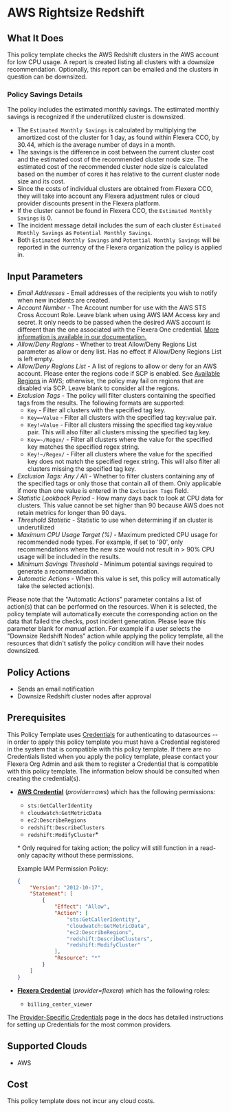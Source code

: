 # AWS Rightsize Redshift

## What It Does

This policy template checks the AWS Redshift clusters in the AWS account for low CPU usage. A report is created listing all clusters with a downsize recommendation. Optionally, this report can be emailed and the clusters in question can be downsized.

### Policy Savings Details

The policy includes the estimated monthly savings. The estimated monthly savings is recognized if the underutilized cluster is downsized.

- The `Estimated Monthly Savings` is calculated by multiplying the amortized cost of the cluster for 1 day, as found within Flexera CCO, by 30.44, which is the average number of days in a month.
- The savings is the difference in cost between the current cluster cost and the estimated cost of the recommended cluster node size. The estimated cost of the recommended cluster node size is calculated based on the number of cores it has relative to the current cluster node size and its cost.
- Since the costs of individual clusters are obtained from Flexera CCO, they will take into account any Flexera adjustment rules or cloud provider discounts present in the Flexera platform.
- If the cluster cannot be found in Flexera CCO, the `Estimated Monthly Savings` is 0.
- The incident message detail includes the sum of each cluster `Estimated Monthly Savings` as `Potential Monthly Savings`.
- Both `Estimated Monthly Savings` and `Potential Monthly Savings` will be reported in the currency of the Flexera organization the policy is applied in.

## Input Parameters

- *Email Addresses* - Email addresses of the recipients you wish to notify when new incidents are created.
- *Account Number* - The Account number for use with the AWS STS Cross Account Role. Leave blank when using AWS IAM Access key and secret. It only needs to be passed when the desired AWS account is different than the one associated with the Flexera One credential. [More information is available in our documentation.](https://docs.flexera.com/flexera/EN/Automation/ProviderCredentials.htm#automationadmin_1982464505_1123608)
- *Allow/Deny Regions* - Whether to treat Allow/Deny Regions List parameter as allow or deny list. Has no effect if Allow/Deny Regions List is left empty.
- *Allow/Deny Regions List* - A list of regions to allow or deny for an AWS account. Please enter the regions code if SCP is enabled. See [Available Regions](https://docs.aws.amazon.com/AWSEC2/latest/UserGuide/using-regions-availability-zones.html#concepts-regions) in AWS; otherwise, the policy may fail on regions that are disabled via SCP. Leave blank to consider all the regions.
- *Exclusion Tags* - The policy will filter clusters containing the specified tags from the results. The following formats are supported:
  - `Key` - Filter all clusters with the specified tag key.
  - `Key==Value` - Filter all clusters with the specified tag key:value pair.
  - `Key!=Value` - Filter all clusters missing the specified tag key:value pair. This will also filter all clusters missing the specified tag key.
  - `Key=~/Regex/` - Filter all clusters where the value for the specified key matches the specified regex string.
  - `Key!~/Regex/` - Filter all clusters where the value for the specified key does not match the specified regex string. This will also filter all clusters missing the specified tag key.
- *Exclusion Tags: Any / All* - Whether to filter clusters containing any of the specified tags or only those that contain all of them. Only applicable if more than one value is entered in the `Exclusion Tags` field.
- *Statistic Lookback Period* - How many days back to look at CPU data for clusters. This value cannot be set higher than 90 because AWS does not retain metrics for longer than 90 days.
- *Threshold Statistic* - Statistic to use when determining if an cluster is underutilized
- *Maximum CPU Usage Target (%)* - Maximum predicted CPU usage for recommended node types. For example, if set to '90', only recommendations where the new size would not result in > 90% CPU usage will be included in the results.
- *Minimum Savings Threshold* - Minimum potential savings required to generate a recommendation.
- *Automatic Actions* - When this value is set, this policy will automatically take the selected action(s).

Please note that the "Automatic Actions" parameter contains a list of action(s) that can be performed on the resources. When it is selected, the policy template will automatically execute the corresponding action on the data that failed the checks, post incident generation. Please leave this parameter blank for *manual* action.
For example if a user selects the "Downsize Redshift Nodes" action while applying the policy template, all the resources that didn't satisfy the policy condition will have their nodes downsized.

## Policy Actions

- Sends an email notification
- Downsize Redshift cluster nodes after approval

## Prerequisites

This Policy Template uses [Credentials](https://docs.flexera.com/flexera/EN/Automation/ManagingCredentialsExternal.htm) for authenticating to datasources -- in order to apply this policy template you must have a Credential registered in the system that is compatible with this policy template. If there are no Credentials listed when you apply the policy template, please contact your Flexera Org Admin and ask them to register a Credential that is compatible with this policy template. The information below should be consulted when creating the credential(s).

- [**AWS Credential**](https://docs.flexera.com/flexera/EN/Automation/ProviderCredentials.htm#automationadmin_1982464505_1121575) (*provider=aws*) which has the following permissions:
  - `sts:GetCallerIdentity`
  - `cloudwatch:GetMetricData`
  - `ec2:DescribeRegions`
  - `redshift:DescribeClusters`
  - `redshift:ModifyCluster`*

  \* Only required for taking action; the policy will still function in a read-only capacity without these permissions.

  Example IAM Permission Policy:

  ```json
  {
      "Version": "2012-10-17",
      "Statement": [
          {
              "Effect": "Allow",
              "Action": [
                  "sts:GetCallerIdentity",
                  "cloudwatch:GetMetricData",
                  "ec2:DescribeRegions",
                  "redshift:DescribeClusters",
                  "redshift:ModifyCluster"
              ],
              "Resource": "*"
          }
      ]
  }
  ```

- [**Flexera Credential**](https://docs.flexera.com/flexera/EN/Automation/ProviderCredentials.htm) (*provider=flexera*) which has the following roles:
  - `billing_center_viewer`

The [Provider-Specific Credentials](https://docs.flexera.com/flexera/EN/Automation/ProviderCredentials.htm) page in the docs has detailed instructions for setting up Credentials for the most common providers.

## Supported Clouds

- AWS

## Cost

This policy template does not incur any cloud costs.
